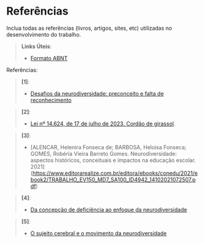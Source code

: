 # Referências

Inclua todas as referências (livros, artigos, sites, etc) utilizadas no desenvolvimento do trabalho.

> **Links Úteis**:
> - [Formato ABNT](https://www.normastecnicas.com/referencias/)

Referências:

> **[1]**:
> - [Desafios da neurodiversidade: preconceito e falta de reconhecimento](https://exame.com/esg/preconceito-e-falta-de-reconhecimento-sao-os-maiores-desafios-da-neurodiversidade-diz-pesquisa/)

> **[2]**:
> - [Lei nº 14.624, de 17 de julho de 2023. Cordão de girassol](https://www.planalto.gov.br/ccivil_03/_ato2023-2026/2023/lei/l14624.htm).

> **[3]**:
> - [ALENCAR, Helenira Fonseca de; BARBOSA, Heloisa Fonseca; GOMES, Robéria Vieira Barreto Gomes. Neurodiversidade: aspectos históricos, conceituais e impactos na educação escolar. 2021] (https://www.editorarealize.com.br/editora/ebooks/conedu/2021/ebook2/TRABALHO_EV150_MD7_SA100_ID4942_14102021072507.pdf)

> **[4]**:
> - [Da concepção de deficiência ao enfoque da neurodiversidade](https://seer.facmais.edu.br/rc/index.php/RCE/article/view/8/7)

> **[5]**:
> - [O sujeito cerebral e o movimento da neurodiversidade](https://doi.org/10.1590/S0104-93132008000200008)

